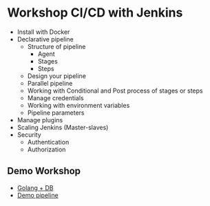 # Workshop CI/CD with Jenkins
* Install with Docker
* Declarative pipeline
  * Structure of pipeline
    * Agent
    * Stages
    * Steps
  * Design your pipeline
  * Parallel pipeline
  * Working with Conditional and Post process of stages or steps
  * Manage credentials
  * Working with environment variables
  * Pipeline parameters
* Manage plugins
* Scaling Jenkins (Master-slaves)
* Security
  * Authentication
  * Authorization

## Demo Workshop
* [Golang + DB](https://github.com/up1/workshop-devops-go)
* [Demo pipeline](https://github.com/up1/demo-pipeline)
